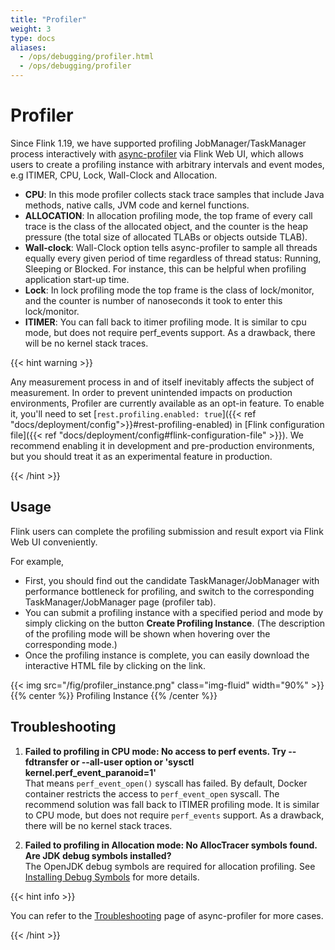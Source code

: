 ```yaml
---
title: "Profiler"
weight: 3
type: docs
aliases:
  - /ops/debugging/profiler.html
  - /ops/debugging/profiler
---
```

<!--
Licensed to the Apache Software Foundation (ASF) under one
or more contributor license agreements.  See the NOTICE file
distributed with this work for additional information
regarding copyright ownership.  The ASF licenses this file
to you under the Apache License, Version 2.0 (the
"License"); you may not use this file except in compliance
with the License.  You may obtain a copy of the License at

  http://www.apache.org/licenses/LICENSE-2.0

Unless required by applicable law or agreed to in writing,
software distributed under the License is distributed on an
"AS IS" BASIS, WITHOUT WARRANTIES OR CONDITIONS OF ANY
KIND, either express or implied.  See the License for the
specific language governing permissions and limitations
under the License.
-->

# Profiler

Since Flink 1.19, we have supported profiling JobManager/TaskManager process interactively with [async-profiler](https://github.com/async-profiler/async-profiler) via Flink Web UI, which allows users to create a profiling instance with arbitrary intervals and event modes, e.g ITIMER, CPU, Lock, Wall-Clock and Allocation.

- **CPU**: In this mode profiler collects stack trace samples that include Java methods, native calls, JVM code and kernel functions.
- **ALLOCATION**: In allocation profiling mode, the top frame of every call trace is the class of the allocated object, and the counter is the heap pressure (the total size of allocated TLABs or objects outside TLAB).
- **Wall-clock**: Wall-Clock option tells async-profiler to sample all threads equally every given period of time regardless of thread status: Running, Sleeping or Blocked. For instance, this can be helpful when profiling application start-up time.
- **Lock**: In lock profiling mode the top frame is the class of lock/monitor, and the counter is number of nanoseconds it took to enter this lock/monitor.
- **ITIMER**: You can fall back to itimer profiling mode. It is similar to cpu mode, but does not require perf_events support. As a drawback, there will be no kernel stack traces.

{{< hint warning >}}

Any measurement process in and of itself inevitably affects the subject of measurement. In order to prevent unintended impacts on production environments, Profiler are currently available as an opt-in feature. To enable it, you'll need to set [`rest.profiling.enabled: true`]({{< ref "docs/deployment/config">}}#rest-profiling-enabled) in [Flink configuration file]({{< ref "docs/deployment/config#flink-configuration-file" >}}). We recommend enabling it in development and pre-production environments, but you should treat it as an experimental feature in production.

{{< /hint >}}


##  Usage
Flink users can complete the profiling submission and result export via Flink Web UI conveniently.

For example,
- First, you should find out the candidate TaskManager/JobManager with performance bottleneck for profiling, and switch to the corresponding TaskManager/JobManager page (profiler tab).
- You can submit a profiling instance with a specified period and mode by simply clicking on the button **Create Profiling Instance**. (The description of the profiling mode will be shown when hovering over the corresponding mode.)
- Once the profiling instance is complete, you can easily download the interactive HTML file by clicking on the link.

{{< img src="/fig/profiler_instance.png" class="img-fluid" width="90%" >}}
{{% center %}}
Profiling Instance
{{% /center %}}

## Troubleshooting
1. **Failed to profiling in CPU mode: No access to perf events. Try --fdtransfer or --all-user option or 'sysctl kernel.perf_event_paranoid=1'** \
That means `perf_event_open()` syscall has failed. By default, Docker container restricts the access to `perf_event_open` syscall. The recommend solution was fall back to ITIMER profiling mode. It is similar to CPU mode, but does not require `perf_events` support. As a drawback, there will be no kernel stack traces.

2. **Failed to profiling in Allocation mode: No AllocTracer symbols found. Are JDK debug symbols installed?** \
The OpenJDK debug symbols are required for allocation profiling. See [Installing Debug Symbols](https://github.com/async-profiler/async-profiler?tab=readme-ov-file#installing-debug-symbols) for more details.

{{< hint info >}}

You can refer to the [Troubleshooting](https://github.com/async-profiler/async-profiler?tab=readme-ov-file#troubleshooting) page of async-profiler for more cases.

{{< /hint >}}
